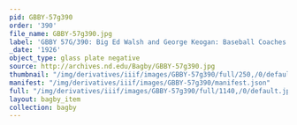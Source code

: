 ```yaml
---
pid: GBBY-57g390
order: '390'
file_name: GBBY-57g390.jpg
label: 'GBBY 57G/390: Big Ed Walsh and George Keogan: Baseball Coaches - 1926'
_date: '1926'
object_type: glass plate negative
source: http://archives.nd.edu/Bagby/GBBY-57g390.jpg
thumbnail: "/img/derivatives/iiif/images/GBBY-57g390/full/250,/0/default.jpg"
manifest: "/img/derivatives/iiif/images/GBBY-57g390/manifest.json"
full: "/img/derivatives/iiif/images/GBBY-57g390/full/1140,/0/default.jpg"
layout: bagby_item
collection: bagby
---
```

